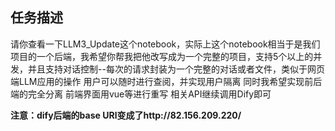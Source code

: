 ## 任务描述

请你查看一下LLM3_Update这个notebook，实际上这个notebook相当于是我们项目的一个后端，我希望你帮我把他改写成为一个完整的项目，支持5个以上的并发，并且支持对话控制--每次的请求封装为一个完整的对话或者文件，类似于网页端LLM应用的操作 用户可以随时进行查阅，并实现用户隔离 同时我希望实现前后端的完全分离 前端界面用vue等进行重写 相关API继续调用Dify即可

**注意：dify后端的base URl变成了http://82.156.209.220/**
